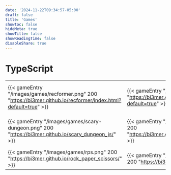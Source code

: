 ```yaml
---
date: '2024-11-22T09:34:57-05:00'
draft: false
title: 'Games'
showtoc: false
hideMeta: true
showTitle: false
showReadingTime: false
disableShare: true
---
```


# TypeScript

| | | |
|-|-|-|
| {{< gameEntry "/images/games/recformer.png" 200 "https://bi3mer.github.io/recformer/index.html?default=true" >}} | {{< gameEntry "/images/games/dg.png" 200 "https://bi3mer.github.io/dg/index.html?default=true" >}}| {{< gameEntry "/images/games/match-three.png" 200 "https://bi3mer.github.io/match-three/" >}}|
| {{< gameEntry "/images/games/scary-dungeon.png" 200 "https://bi3mer.github.io/scary_dungeon_js/" >}} |{{< gameEntry "/images/games/quad-tree.png" 200 "https://bi3mer.github.io/quad_tree_visualization/" >}} | {{< gameEntry "/images/games/doom-fire.png" 100 "https://bi3mer.github.io/doom-fire/" >}} | 
| {{< gameEntry "/images/games/rps.png" 200 "https://bi3mer.github.io/rock_paper_scissors/" >}} |{{< gameEntry "/images/games/tic-tac-toe.png" 200 "https://bi3mer.github.io/tic-tac-toe/" >}} |  |

